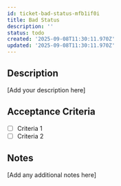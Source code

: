 ```yaml
---
id: ticket-bad-status-mfb1if0i
title: Bad Status
description: ''
status: todo
created: '2025-09-08T11:30:11.970Z'
updated: '2025-09-08T11:30:11.970Z'
---
```


## Description

[Add your description here]

## Acceptance Criteria

- [ ] Criteria 1
- [ ] Criteria 2

## Notes

[Add any additional notes here]
